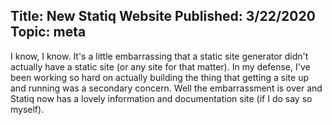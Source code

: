﻿Title: New Statiq Website
Published: 3/22/2020
Topic: meta
---
I know, I know. It's a little embarrassing that a static site generator didn't actually have a static site (or any site for that matter). In my defense, I've been working so hard on actually building the thing that getting a site up and running was a secondary concern. Well the embarrassment is over and Statiq now has a lovely information and documentation site (if I do say so myself).